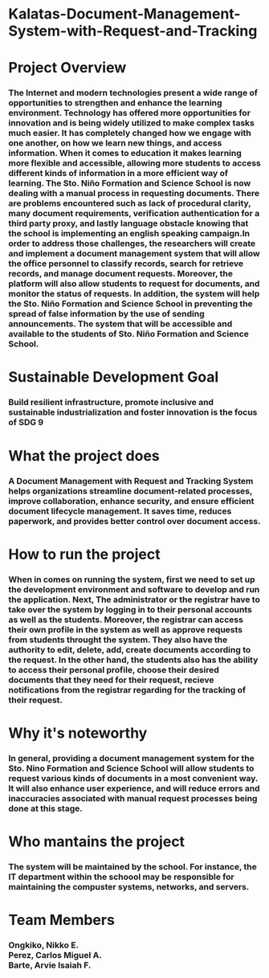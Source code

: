 # Kalatas-Document-Management-System-with-Request-and-Tracking

# Project Overview
<h3>The Internet and modern technologies present a wide range of opportunities to
strengthen and enhance the learning environment. Technology has offered more
opportunities for innovation and is being widely utilized to make complex tasks
much easier. It has completely changed how we engage with one another, on how
we learn new things, and access information. When it comes to education it makes
learning more flexible and accessible, allowing more students to access different
kinds of information in a more efficient way of learning. The Sto. Niño Formation
and Science School is now dealing with a manual process in requesting
documents. There are problems encountered such as lack of procedural clarity,
many document requirements, verification authentication for a third party proxy,
and lastly language obstacle knowing that the school is implementing an english
speaking campaign.In order to address those challenges, the researchers will create
and implement a document management system that will allow the office
personnel to classify records, search for retrieve records, and manage document
requests. Moreover, the platform will also allow students to request for documents,
and monitor the status of requests. In addition, the system will help the Sto. Niño
Formation and Science School in preventing the spread of false information by
the use of sending announcements. The system that will be accessible and
available to the students of Sto. Niño Formation and Science School.</h3>

# Sustainable Development Goal
<h3>Build resilient infrastructure, promote inclusive and sustainable industrialization and foster innovation is the focus of SDG 9</h3>

# What the project does
<h3>A Document Management with Request and Tracking System helps organizations streamline document-related processes, improve collaboration, enhance security, and ensure efficient document lifecycle management. It saves time, reduces paperwork, and provides better control over document access.</h3>

# How to run the project
<h3>When in comes on running the system, first we need to set up the development environment and software to develop and run the application. Next, The administrator or the registrar have to take over the system by logging in to their personal accounts as well as the students. Moreover, the registrar can access their own profile in the system as well as approve requests from students throught the system. They also have the authority to edit, delete, add, create documents according to the request. In the other hand, the students also has the ability to access their personal profile, choose their desired documents that they need for their request, recieve notifications from the registrar regarding for the tracking of their request.</h3>

# Why it's noteworthy 
<h3>In general, providing a document management system for the Sto. Nino Formation and Science School will allow students to request various kinds of documents in a most convenient way. It will also enhance user experience, and will reduce errors and inaccuracies associated with manual request processes being done at this stage.</h3>

# Who mantains the project
<h3>The system will be maintained by the school. For instance, the IT department within the schoool may be responsible for maintaining the compuster systems, networks, and servers.</h3>

# Team Members
<h3>Ongkiko, Nikko E.
  <br>
Perez, Carlos Miguel A.
  <br>
Barte, Arvie Isaiah F.</h3>
